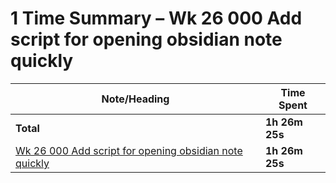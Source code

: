 # 1 Time Summary – Wk 26 000 Add script for opening obsidian note quickly

|Note/Heading|Time Spent|
|------------|----------|
|**Total**|**1h 26m 25s**|
|[Wk 26 000 Add script for opening obsidian note quickly](../../../../../../lan/llm/weekly/2025/Wk%2026%20000%20Add%20script%20for%20opening%20obsidian%20note%20quickly.md)|**1h 26m 25s**|
